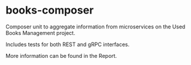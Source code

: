 # books-composer
Composer unit to aggregate information from microservices on the Used Books Management project.

Includes tests for both REST and gRPC interfaces.

More information can be found in the Report.